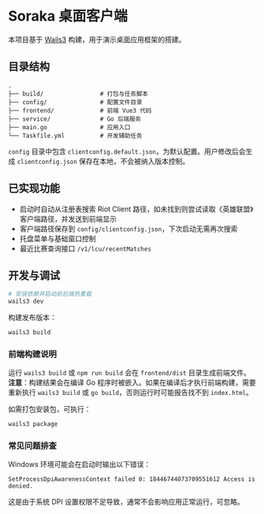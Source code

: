 # Soraka 桌面客户端

本项目基于 [Wails3](https://wails.io/) 构建，用于演示桌面应用框架的搭建。

## 目录结构

```
.
├── build/                # 打包与任务脚本
├── config/               # 配置文件目录
├── frontend/             # 前端 Vue3 代码
├── service/              # Go 后端服务
├── main.go               # 应用入口
└── Taskfile.yml          # 开发辅助任务
```

`config` 目录中包含 `clientconfig.default.json`，为默认配置。用户修改后会生成 `clientconfig.json` 保存在本地，不会被纳入版本控制。

## 已实现功能

- 启动时自动从注册表搜索 Riot Client 路径，如未找到则尝试读取《英雄联盟》客户端路径，并发送到前端显示
- 客户端路径保存到 `config/clientconfig.json`，下次启动无需再次搜索
- 托盘菜单与基础窗口控制
- 最近比赛查询接口 `/v1/lcu/recentMatches`

## 开发与调试

```bash
# 安装依赖并启动前后端热重载
wails3 dev
```

构建发布版本：

```bash
wails3 build
```

### 前端构建说明

运行 `wails3 build` 或 `npm run build` 会在 `frontend/dist` 目录生成前端文件。**注意**：构建结果会在编译 Go 程序时被嵌入。如果在编译后才执行前端构建，需要重新执行 `wails3 build` 或 `go build`，否则运行时可能报告找不到 `index.html`。

如需打包安装包，可执行：

```bash
wails3 package
```

### 常见问题排查

Windows 环境可能会在启动时输出以下错误：

```
SetProcessDpiAwarenessContext failed 0: 18446744073709551612 Access is denied.
```

这是由于系统 DPI 设置权限不足导致，通常不会影响应用正常运行，可忽略。

